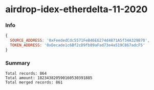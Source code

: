 # airdrop-idex-etherdelta-11-2020

### Info

```js
{
  SOURCE_ADDRESS: '0xFeededCdc5571FeB46E6274d4871A5f34A329B70',
  TOKEN_ADDRESS: '0xDecade1c6Bf2cD9fb89aFad73e4a519C867adcF5'
}
```

### Summary

```
Total records: 864
Total amount: 182343820590160530391885
Total merged records: 861
```
